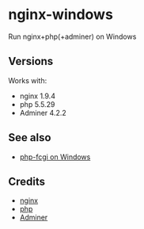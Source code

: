 # nginx-windows

Run nginx+php(+adminer) on Windows

## Versions

Works with:

  * nginx 1.9.4
  * php 5.5.29
  * Adminer 4.2.2

## See also

  * [php-fcgi on Windows](http://wiki.nginx.org/PHPFastCGIOnWindows)

## Credits

  * [nginx](http://nginx.org/)
  * [php](http://www.php.net/)
  * [Adminer](https://www.adminer.org)
